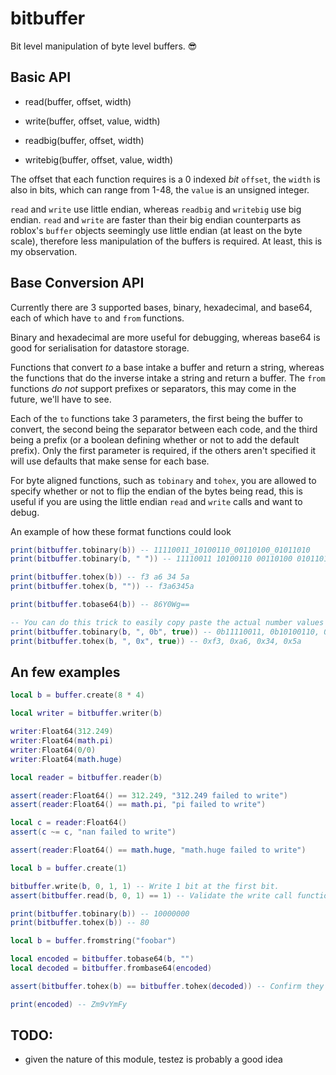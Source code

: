 # bitbuffer
Bit level manipulation of byte level buffers. :sunglasses:

## Basic API

- read(buffer, offset, width)
- write(buffer, offset, value, width)

- readbig(buffer, offset, width)
- writebig(buffer, offset, value, width)

The offset that each function requires is a 0 indexed *bit* `offset`, the `width` is also in bits, which can range from 1-48, the `value` is an unsigned integer.

`read` and `write` use little endian, whereas `readbig` and `writebig` use big endian. `read` and `write` are faster than their big endian counterparts as roblox's `buffer` objects seemingly use little endian (at least on the byte scale), therefore less manipulation of the buffers is required. At least, this is my observation.

## Base Conversion API

Currently there are 3 supported bases, binary, hexadecimal, and base64, each of which have `to` and `from` functions.

Binary and hexadecimal are more useful for debugging, whereas base64 is good for serialisation for datastore storage.

Functions that convert *to* a base intake a buffer and return a string, whereas the functions that do the inverse intake a string and return a buffer.
The `from` functions *do not* support prefixes or separators, this may come in the future, we'll have to see.

Each of the `to` functions take 3 parameters, the first being the buffer to convert, the second being the separator between each code, and the third being a prefix (or a boolean defining whether or not to add the default prefix). Only the first parameter is required, if the others aren't specified it will use defaults that make sense for each base.

For byte aligned functions, such as `tobinary` and `tohex`, you are allowed to specify whether or not to flip the endian of the bytes being read, this is useful if you are using the little endian `read` and `write` calls and want to debug.

An example of how these format functions could look
```lua
print(bitbuffer.tobinary(b)) -- 11110011_10100110_00110100_01011010
print(bitbuffer.tobinary(b, " ")) -- 11110011 10100110 00110100 01011010

print(bitbuffer.tohex(b)) -- f3 a6 34 5a
print(bitbuffer.tohex(b, "")) -- f3a6345a

print(bitbuffer.tobase64(b)) -- 86Y0Wg==

-- You can do this trick to easily copy paste the actual number values for debugging.
print(bitbuffer.tobinary(b, ", 0b", true)) -- 0b11110011, 0b10100110, 0b00110100, 0b01011010
print(bitbuffer.tohex(b, ", 0x", true)) -- 0xf3, 0xa6, 0x34, 0x5a
```

## An few examples
```lua
local b = buffer.create(8 * 4)

local writer = bitbuffer.writer(b)

writer:Float64(312.249)
writer:Float64(math.pi)
writer:Float64(0/0)
writer:Float64(math.huge)

local reader = bitbuffer.reader(b)

assert(reader:Float64() == 312.249, "312.249 failed to write")
assert(reader:Float64() == math.pi, "pi failed to write")

local c = reader:Float64()
assert(c ~= c, "nan failed to write")

assert(reader:Float64() == math.huge, "math.huge failed to write")
```

```lua
local b = buffer.create(1)

bitbuffer.write(b, 0, 1, 1) -- Write 1 bit at the first bit.
assert(bitbuffer.read(b, 0, 1) == 1) -- Validate the write call functioned as expected

print(bitbuffer.tobinary(b)) -- 10000000
print(bitbuffer.tohex(b)) -- 80
```

```lua
local b = buffer.fromstring("foobar")

local encoded = bitbuffer.tobase64(b, "")
local decoded = bitbuffer.frombase64(encoded)

assert(bitbuffer.tohex(b) == bitbuffer.tohex(decoded)) -- Confirm they are the same

print(encoded) -- Zm9vYmFy
```

## TODO:
- given the nature of this module, testez is probably a good idea